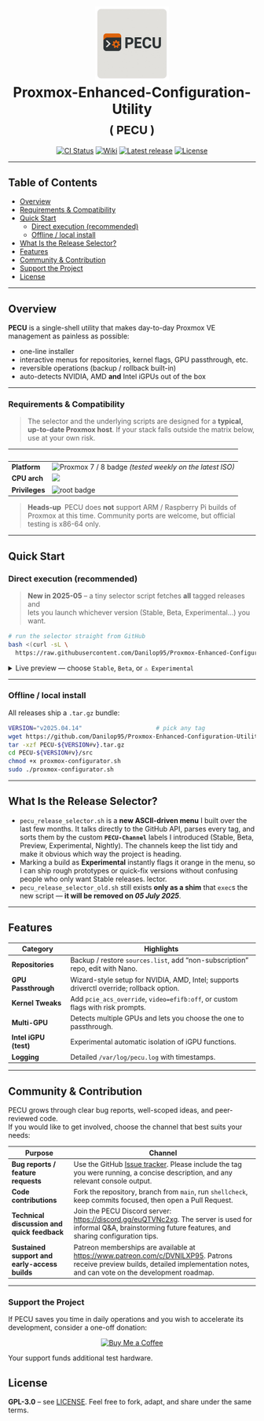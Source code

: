 <h1 align="center">
  <img src="doc/img/Logo-PECU.png" width="150" alt="PECU logo"/>
  <br>
  Proxmox-Enhanced-Configuration-Utility<br><sub>( PECU )</sub>
</h1>


<p align="center">
  <a href="https://github.com/Danilop95/Proxmox-Enhanced-Configuration-Utility/actions">
    <img src="https://github.com/Danilop95/Proxmox-Enhanced-Configuration-Utility/actions/workflows/release.yml/badge.svg" alt="CI Status"></a>
  <a href="https://github.com/Danilop95/Proxmox-Enhanced-Configuration-Utility/wiki">
    <img src="https://img.shields.io/badge/wiki-up%20to%20date-blue?logo=read-the-docs" alt="Wiki"></a>
  <a href="https://github.com/Danilop95/Proxmox-Enhanced-Configuration-Utility/releases">
    <img src="https://img.shields.io/github/v/release/Danilop95/Proxmox-Enhanced-Configuration-Utility?include_prereleases" alt="Latest release"></a>
  <a href="LICENSE">
    <img src="https://img.shields.io/github/license/Danilop95/Proxmox-Enhanced-Configuration-Utility" alt="License"></a>
</p>

---

## Table of Contents
- [Overview](#overview)
- [Requirements & Compatibility](#requirements--compatibility)
- [Quick Start](#quick-start)
  - [Direct execution (recommended)](#direct-execution-recommended)
  - [Offline / local install](#offline--local-install)
- [What Is the Release Selector?](#what-is-the-release-selector)
- [Features](#features)
- [Community & Contribution](#community--contribution)
- [Support the Project](#support-the-project)
- [License](#license)

---

## Overview
**PECU** is a single-shell utility that makes day-to-day Proxmox VE management
as painless as possible:

* one-line installer  
* interactive menus for repositories, kernel flags, GPU passthrough, etc.  
* reversible operations (backup / rollback built-in)  
* auto-detects NVIDIA, AMD **and** Intel iGPUs out of the box  

---

### Requirements & Compatibility

> The selector and the underlying scripts are designed for a **typical, up-to-date Proxmox host**.
> If your stack falls outside the matrix below, use at your own risk.

|                              |                                                                                                                                                                                                                                           |
| ---------------------------- | ----------------------------------------------------------------------------------------------------------------------------------------------------------------------------------------------------------------------------------------- |
| **Platform**                 | <img src="https://img.shields.io/badge/Proxmox VE-7.x %2F 8.x-000000?style=for-the-badge&logo=proxmox&logoColor=white" alt="Proxmox 7 / 8 badge"> *(tested weekly on the latest ISO)*                                                     |
| **CPU arch**                 | <img src="https://img.shields.io/badge/x86--64-required-6A737D?style=for-the-badge">                                                                                                                                                      |
| **Privileges**               | <img src="https://img.shields.io/badge/root_or_sudo-required-E74C3C?style=for-the-badge" alt="root badge">                                                                                                                               

> **Heads-up** PECU does **not** support ARM / Raspberry Pi builds of Proxmox at this time.
> Community ports are welcome, but official testing is x86-64 only.

---


## Quick Start

### Direct execution (recommended)

> **New in 2025-05** – a tiny selector script fetches **all** tagged releases and  
> lets you launch whichever version (Stable, Beta, Experimental…) you want.

```bash
# run the selector straight from GitHub
bash <(curl -sL \
  https://raw.githubusercontent.com/Danilop95/Proxmox-Enhanced-Configuration-Utility/refs/heads/main/scripts/pecu_release_selector.sh)
```

<details>
<summary>Live preview&nbsp;—&nbsp;choose <code>Stable</code>, <code>Beta</code>, or <code>⚠ Experimental</code></summary>

#### Screenshot (Real)

<p align="center">
  <img src="doc/img/pecu_release_selector.png" width="90%" alt="PECU selector in action">
</p>

#### ANSI-mock-up

<pre><samp><span style="color:#3fb950">Stable</span>        Production ready
<span style="color:#ff7b72">Beta</span>          Release candidate
<span style="color:#a5d6ff">Preview</span>       Feature preview
<span style="color:#ffa657">Experimental</span>  High-risk build
<span style="color:#1f6feb">Nightly</span>       Un-tested daily build

<span style="color:#8b949e">#   TAG            TITLE                         DATE       [CHANNEL]</span>
 <span style="color:#ff7b72">1   v2025.06.17    Intel iGPU support            2025-06-17 [beta   ] ★LATEST
 <span style="color:#a5d6ff">2   v2025.05.14    Whiptail UI overhaul          2025-05-14 [preview]
 <span style="color:#3fb950">3   v2025.04.14    Performance & bug-fix roll-up 2025-04-14 [stable ]
 <span style="color:#ffa657">4   v2025.03.03    Initial automated release     2025-03-03 [⚠ exp ]

Select #release: <span style="color:#3fb950">3</span>
──────────────────────────────────────────────────────────────────────────────
TAG: v2025.04.14
TITLE: Performance & bug-fix roll-up
NOTE: Safe for production
──────────────────────────────────────────────────────────────────────────────
Press Y to run | any other key to cancel:</samp></pre>

</details>

---



### Offline / local install

All releases ship a `.tar.gz` bundle:

```bash
VERSION="v2025.04.14"                     # pick any tag
wget https://github.com/Danilop95/Proxmox-Enhanced-Configuration-Utility/releases/download/$VERSION/PECU-${VERSION#v}.tar.gz
tar -xzf PECU-${VERSION#v}.tar.gz
cd PECU-${VERSION#v}/src
chmod +x proxmox-configurator.sh
sudo ./proxmox-configurator.sh
```

---

## What Is the Release Selector?

* `pecu_release_selector.sh` is a **new ASCII-driven menu** I built over the last few months.
  It talks directly to the GitHub API, parses every tag, and sorts them by the
  custom **`PECU-Channel`** labels I introduced (Stable, Beta, Preview, Experimental, Nightly).
  The channels keep the list tidy and make it obvious which way the project is heading.
* Marking a build as **Experimental** instantly flags it orange in the menu,
  so I can ship rough prototypes or quick-fix versions without confusing people who only want Stable releases.
lector.
* `pecu_release_selector_old.sh` still exists **only as a shim** that `exec`s the new script — **it will be removed on _05 July 2025_**.

---

## Features

| Category              | Highlights                                                                               |
| --------------------- | ---------------------------------------------------------------------------------------- |
| **Repositories**      | Backup / restore `sources.list`, add “non-subscription” repo, edit with Nano.            |
| **GPU Passthrough**   | Wizard-style setup for NVIDIA, AMD, Intel; supports driverctl override; rollback option. |
| **Kernel Tweaks**     | Add `pcie_acs_override`, `video=efifb:off`, or custom flags with risk prompts.           |
| **Multi-GPU**         | Detects multiple GPUs and lets you choose the one to passthrough.                        |
| **Intel iGPU (test)** | Experimental automatic isolation of iGPU functions.                                      |
| **Logging**           | Detailed `/var/log/pecu.log` with timestamps.                                            |

---

## Community & Contribution

PECU grows through clear bug reports, well-scoped ideas, and peer-reviewed code.  
If you would like to get involved, choose the channel that best suits your needs:

| Purpose | Channel |
|---------|---------|
| **Bug reports / feature requests** | Use the GitHub [Issue tracker](../../issues). Please include the tag you were running, a concise description, and any relevant console output. |
| **Code contributions** | Fork the repository, branch from `main`, run `shellcheck`, keep commits focused, then open a Pull Request. |
| **Technical discussion and quick feedback** | Join the PECU Discord server: <https://discord.gg/euQTVNc2xg>. The server is used for informal Q&A, brainstorming future features, and sharing configuration tips. |
| **Sustained support and early-access builds** | Patreon memberships are available at <https://www.patreon.com/c/DVNILXP95>. Patrons receive preview builds, detailed implementation notes, and can vote on the development roadmap. |

---

### Support the Project

If PECU saves you time in daily operations and you wish to accelerate its development, consider a one-off donation:

<p align="center">
  <a href="https://buymeacoffee.com/danilop95ps" target="_blank">
    <img src="https://www.buymeacoffee.com/assets/img/custom_images/orange_img.png"
         alt="Buy Me a Coffee" height="37">
  </a>
</p>

Your support funds additional test hardware.


## License

**GPL-3.0** – see [LICENSE](LICENSE).
Feel free to fork, adapt, and share under the same terms.
